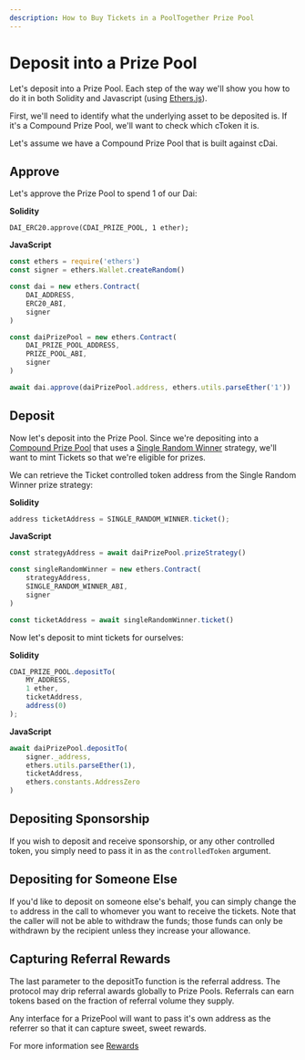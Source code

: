 ```yaml
---
description: How to Buy Tickets in a PoolTogether Prize Pool
---
```


# Deposit into a Prize Pool

Let's deposit into a Prize Pool.  Each step of the way we'll show you how to do it in both Solidity and Javascript \(using [Ethers.js](https://docs.ethers.io)\).

First, we'll need to identify what the underlying asset to be deposited is.  If it's a Compound Prize Pool, we'll want to check which cToken it is.

Let's assume we have a Compound Prize Pool that is built against cDai.

## Approve

Let's approve the Prize Pool to spend 1 of our Dai:

**Solidity**

```text
DAI_ERC20.approve(CDAI_PRIZE_POOL, 1 ether);
```

**JavaScript**

```javascript
const ethers = require('ethers')
const signer = ethers.Wallet.createRandom()

const dai = new ethers.Contract(
    DAI_ADDRESS,
    ERC20_ABI,
    signer
)

const daiPrizePool = new ethers.Contract(
    DAI_PRIZE_POOL_ADDRESS,
    PRIZE_POOL_ABI,
    signer
)

await dai.approve(daiPrizePool.address, ethers.utils.parseEther('1'))

```

## Deposit

Now let's deposit into the Prize Pool.  Since we're depositing into a [Compound Prize Pool](../protocol/prize-pool/compound-prize-pool.md) that uses a [Single Random Winner](../protocol/prize-strategy/single-random-winner/) strategy, we'll want to mint Tickets so that we're eligible for prizes.

We can retrieve the Ticket controlled token address from the Single Random Winner prize strategy:

**Solidity**

```javascript
address ticketAddress = SINGLE_RANDOM_WINNER.ticket();
```

**JavaScript**

```javascript
const strategyAddress = await daiPrizePool.prizeStrategy()

const singleRandomWinner = new ethers.Contract(
    strategyAddress,
    SINGLE_RANDOM_WINNER_ABI,
    signer
)

const ticketAddress = await singleRandomWinner.ticket()
```

Now let's deposit to mint tickets for ourselves:

**Solidity**

```javascript
CDAI_PRIZE_POOL.depositTo(
    MY_ADDRESS,
    1 ether,
    ticketAddress,
    address(0)
);    
```

**JavaScript**

```javascript
await daiPrizePool.depositTo(
    signer._address,
    ethers.utils.parseEther(1),
    ticketAddress,
    ethers.constants.AddressZero
)
```

## Depositing Sponsorship

If you wish to deposit and receive sponsorship, or any other controlled token, you simply need to pass it in as the `controlledToken` argument.

## Depositing for Someone Else

If you'd like to deposit on someone else's behalf, you can simply change the `to` address in the call to whomever you want to receive the tickets.  Note that the caller will not be able to withdraw the funds; those funds can only be withdrawn by the recipient unless they increase your allowance.

## Capturing Referral Rewards

The last parameter to the depositTo function is the referral address.  The protocol may drip referral awards globally to Prize Pools.  Referrals can earn tokens based on the fraction of referral volume they supply.

Any interface for a PrizePool will want to pass it's own address as the referrer so that it can capture sweet, sweet rewards.

For more information see [Rewards](../governance/untitled.md)

